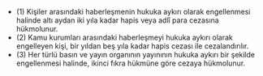 - (1) Kişiler arasındaki haberleşmenin hukuka aykırı olarak engellenmesi halinde altı aydan iki yıla kadar hapis veya adlî para cezasına hükmolunur.
- (2) Kamu kurumları arasındaki haberleşmeyi hukuka aykırı olarak engelleyen kişi, bir yıldan beş yıla kadar hapis cezası ile cezalandırılır.
- (3) Her türlü basın ve yayın organının yayınının hukuka aykırı bir şekilde engellenmesi halinde, ikinci fıkra hükmüne göre cezaya hükmolunur.